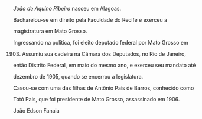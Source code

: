 

*João de Aquino Ribeiro* nasceu em Alagoas.



Bacharelou-se em direito pela Faculdade do Recife e exerceu a

magistratura em Mato Grosso.



Ingressando na política, foi eleito deputado federal por Mato Grosso em

1903. Assumiu sua cadeira na Câmara dos Deputados, no Rio de Janeiro,

então Distrito Federal, em maio do mesmo ano, e exerceu seu mandato até

dezembro de 1905, quando se encerrou a legislatura.



Casou-se com uma das filhas de Antônio Pais de Barros, conhecido como

Totó Pais, que foi presidente de Mato Grosso, assassinado em 1906.



João Edson Fanaia



